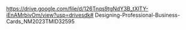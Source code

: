 https://drive.google.com/file/d/126Tnqs9tgNdY3B_tXlTY-iEnAMrbivOm/view?usp=drivesdk# Designing-Professional-Business-Cards_NM2023TMID32595
